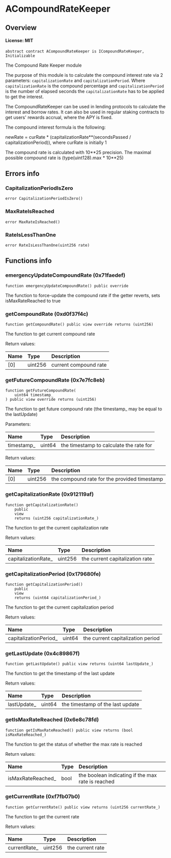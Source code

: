 # ACompoundRateKeeper

## Overview

#### License: MIT

```solidity
abstract contract ACompoundRateKeeper is ICompoundRateKeeper, Initializable
```

The Compound Rate Keeper module

The purpose of this module is to calculate the compound interest rate via 2 parameters:
`capitalizationRate` and `capitalizationPeriod`. Where `capitalizationRate` is the compound percentage
and `capitalizationPeriod` is the number of elapsed seconds the `capitalizationRate` has to be applied to get the interest.

The CompoundRateKeeper can be used in lending protocols to calculate the interest and borrow rates. It can
also be used in regular staking contracts to get users' rewards accrual, where the APY is fixed.

The compound interest formula is the following:

newRate = curRate * (capitalizationRate\**(secondsPassed / capitalizationPeriod)), where curRate is initially 1

The compound rate is calculated with 10\**25 precision.
The maximal possible compound rate is (type(uint128).max * 10\**25)
## Errors info

### CapitalizationPeriodIsZero

```solidity
error CapitalizationPeriodIsZero()
```


### MaxRateIsReached

```solidity
error MaxRateIsReached()
```


### RateIsLessThanOne

```solidity
error RateIsLessThanOne(uint256 rate)
```


## Functions info

### emergencyUpdateCompoundRate (0x71faedef)

```solidity
function emergencyUpdateCompoundRate() public override
```

The function to force-update the compound rate if the getter reverts, sets isMaxRateReached to true
### getCompoundRate (0xd0f37f4c)

```solidity
function getCompoundRate() public view override returns (uint256)
```

The function to get current compound rate


Return values:

| Name | Type    | Description           |
| :--- | :------ | :-------------------- |
| [0]  | uint256 | current compound rate |

### getFutureCompoundRate (0x7e7fc8eb)

```solidity
function getFutureCompoundRate(
    uint64 timestamp_
) public view override returns (uint256)
```

The function to get future compound rate (the timestamp_ may be equal to the lastUpdate)


Parameters:

| Name       | Type   | Description                              |
| :--------- | :----- | :--------------------------------------- |
| timestamp_ | uint64 | the timestamp to calculate the rate for  |


Return values:

| Name | Type    | Description                                  |
| :--- | :------ | :------------------------------------------- |
| [0]  | uint256 | the compound rate for the provided timestamp |

### getCapitalizationRate (0x912119af)

```solidity
function getCapitalizationRate()
    public
    view
    returns (uint256 capitalizationRate_)
```

The function to get the current capitalization rate


Return values:

| Name                | Type    | Description                     |
| :------------------ | :------ | :------------------------------ |
| capitalizationRate_ | uint256 | the current capitalization rate |

### getCapitalizationPeriod (0x179680fe)

```solidity
function getCapitalizationPeriod()
    public
    view
    returns (uint64 capitalizationPeriod_)
```

The function to get the current capitalization period


Return values:

| Name                  | Type   | Description                       |
| :-------------------- | :----- | :-------------------------------- |
| capitalizationPeriod_ | uint64 | the current capitalization period |

### getLastUpdate (0x4c89867f)

```solidity
function getLastUpdate() public view returns (uint64 lastUpdate_)
```

The function to get the timestamp of the last update


Return values:

| Name        | Type   | Description                      |
| :---------- | :----- | :------------------------------- |
| lastUpdate_ | uint64 | the timestamp of the last update |

### getIsMaxRateReached (0x6e8c78fd)

```solidity
function getIsMaxRateReached() public view returns (bool isMaxRateReached_)
```

The function to get the status of whether the max rate is reached


Return values:

| Name              | Type | Description                                       |
| :---------------- | :--- | :------------------------------------------------ |
| isMaxRateReached_ | bool | the boolean indicating if the max rate is reached |

### getCurrentRate (0xf7fb07b0)

```solidity
function getCurrentRate() public view returns (uint256 currentRate_)
```

The function to get the current rate


Return values:

| Name         | Type    | Description      |
| :----------- | :------ | :--------------- |
| currentRate_ | uint256 | the current rate |
